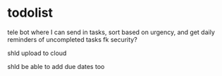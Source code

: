 # todolist
tele bot where I can send in tasks, sort based on urgency, and get daily reminders of uncompleted tasks
fk security?

shld upload to cloud

shld be able to add due dates too